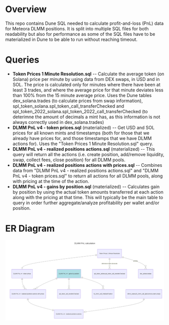 # Overview

This repo contains Dune SQL needed to calculate profit-and-loss (PnL) data for Meteora DLMM positions. It is split into multiple SQL files for both readability but also for performance as some of the SQL files have to be materialized in Dune to be able to run without reaching timeout.

# Queries

- **Token Prices 1 Minute Resolution.sql** -- Calculate the average token (on Solana) price per minute by using data from DEX swaps, in USD and in SOL. The price is calculated only for minutes where there have been at least 3 trades, and where the average price for that minute deviates less than 100% from the 15 minute average price. Uses the Dune tables dex_solana.trades (to calculate prices from swap information), spl_token_solana.spl_token_call_transferChecked and spl_token_2022_solana.spl_token_2022_call_transferChecked (to deterimne the amount of decimals a mint has, as this information is not always correctly used in dex_solana.trades)
- **DLMM PnL v4 - token prices.sql** (materialized) -- Get USD and SOL prices for all known mints and timestamps (both for those that we 
already have prices for, and those timestamps that we have DLMM actions for). Uses the "Token Prices 1 Minute Resolution.sql" query.
- **DLMM PnL v4 - realized positions actions.sql** (materialized) -- This query will return all the
actions (i.e. create position, add/remove liquidity, swap, collect fees, close position) for all DLMM pools.
- **DLMM PnL v4 - realized positions actions with prices.sql** -- Combines data from "DLMM PnL v4 - realized positions actions.sql" and "DLMM PnL v4 - token prices.sql" to return all actions for all DLMM pools, along with pricing at the time of the action.
- **DLMM PnL v4 - gains by position.sql** (materialized) -- Calculates gain by position by using the actual token amounts transferred at each action along with the pricing at that time. This will typically be the main table to query in order further aggregate/analyze profitability per wallet and/or position.

# ER Diagram
![alt text](./ER%20diagram.svg)